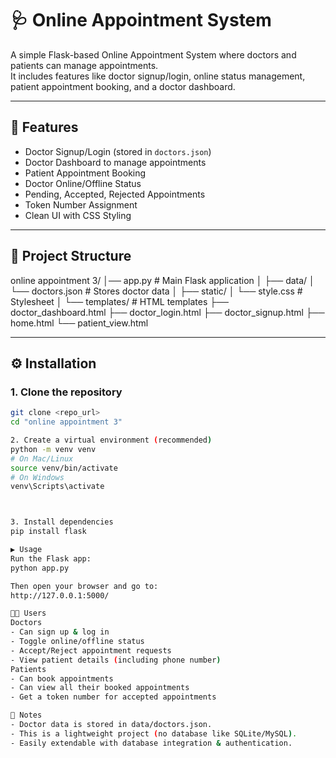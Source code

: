 # 🩺 Online Appointment System

A simple Flask-based Online Appointment System where doctors and patients can manage appointments.  
It includes features like doctor signup/login, online status management, patient appointment booking, and a doctor dashboard.

---

## 🚀 Features

- Doctor Signup/Login (stored in `doctors.json`)
- Doctor Dashboard to manage appointments
- Patient Appointment Booking
- Doctor Online/Offline Status
- Pending, Accepted, Rejected Appointments
- Token Number Assignment
- Clean UI with CSS Styling

---

## 📂 Project Structure
online appointment 3/
│── app.py                # Main Flask application
│
├── data/
│   └── doctors.json       # Stores doctor data
│
├── static/
│   └── style.css          # Stylesheet
│
└── templates/             # HTML templates
    ├── doctor_dashboard.html
    ├── doctor_login.html
    ├── doctor_signup.html
    ├── home.html
    └── patient_view.html

---

## ⚙️ Installation

### 1. Clone the repository

```bash
git clone <repo_url>
cd "online appointment 3"

2. Create a virtual environment (recommended)
python -m venv venv
# On Mac/Linux
source venv/bin/activate
# On Windows
venv\Scripts\activate



3. Install dependencies
pip install flask

▶️ Usage
Run the Flask app:
python app.py

Then open your browser and go to:
http://127.0.0.1:5000/

👨‍💻 Users
Doctors
- Can sign up & log in
- Toggle online/offline status
- Accept/Reject appointment requests
- View patient details (including phone number)
Patients
- Can book appointments
- Can view all their booked appointments
- Get a token number for accepted appointments

📌 Notes
- Doctor data is stored in data/doctors.json.
- This is a lightweight project (no database like SQLite/MySQL).
- Easily extendable with database integration & authentication.
